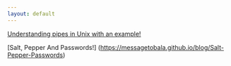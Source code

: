 ```yaml
---
layout: default
---
```


[Understanding pipes in Unix with an example!](https://messagetobala.github.io/blog/unix-pipes)

[Salt, Pepper And Passwords!] (https://messagetobala.github.io/blog/Salt-Pepper-Passwords)
